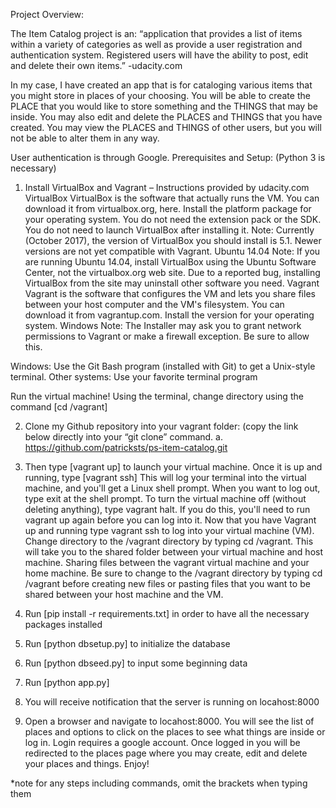 ﻿Project Overview:

The Item Catalog project is an:
“application that provides a list of items within a variety of categories as well as provide a user registration and authentication system. Registered users will have the ability to post, edit and delete their own items.”
-udacity.com

In my case, I have created an app that is for cataloging various items that you might store in places of your choosing. You will be able to create the PLACE that you would like to store something and the THINGS that may be inside. You may also edit and delete the PLACES and THINGS that you have created.
You may view the PLACES and THINGS of other users, but you will not be able to alter them in any way.

User authentication is through Google.
Prerequisites and Setup: (Python 3 is necessary)

1.	Install VirtualBox and Vagrant – Instructions provided by udacity.com
VirtualBox
VirtualBox is the software that actually runs the VM. You can download it from virtualbox.org, here. Install the platform package for your operating system. You do not need the extension pack or the SDK. You do not need to launch VirtualBox after installing it.
Note: Currently (October 2017), the version of VirtualBox you should install is 5.1. Newer versions are not yet compatible with Vagrant.
Ubuntu 14.04 Note: If you are running Ubuntu 14.04, install VirtualBox using the Ubuntu Software Center, not the virtualbox.org web site. Due to a reported bug, installing VirtualBox from the site may uninstall other software you need.
Vagrant
Vagrant is the software that configures the VM and lets you share files between your host computer and the VM's filesystem. You can download it from vagrantup.com. Install the version for your operating system.
Windows Note: The Installer may ask you to grant network permissions to Vagrant or make a firewall exception. Be sure to allow this.

Windows: Use the Git Bash program (installed with Git) to get a Unix-style terminal.
Other systems: Use your favorite terminal program

Run the virtual machine!
Using the terminal, change directory using the command [cd /vagrant]

2.	Clone my Github repository into your vagrant folder: (copy the link below directly into your “git clone” command.
a.	https://github.com/patricksts/ps-item-catalog.git

3.	Then type [vagrant up] to launch your virtual machine.
Once it is up and running, type [vagrant ssh] 
This will log your terminal into the virtual machine, and you'll get a Linux shell prompt. When you want to log out, type exit at the shell prompt. To turn the virtual machine off (without deleting anything), type vagrant halt. If you do this, you'll need to run vagrant up again before you can log into it.
Now that you have Vagrant up and running type vagrant ssh to log into your virtual machine (VM). Change directory to the /vagrant directory by typing cd /vagrant. This will take you to the shared folder between your virtual machine and host machine.
Sharing files between the vagrant virtual machine and your home machine.
Be sure to change to the /vagrant directory by typing cd /vagrant before creating new files or pasting files that you want to be shared between your host machine and the VM.
	
4.	Run [pip install -r requirements.txt] in order to have all the necessary packages installed

5.	Run [python dbsetup.py] to initialize the database

6.	Run [python dbseed.py] to input some beginning data

7.	Run [python app.py]

8.	You will receive notification that the server is running on locahost:8000

9.	Open a browser and navigate to locahost:8000. You will see the list of places and options to click on the places to see what things are inside or log in. Login requires a google account. Once logged in you will be redirected to the places page where you may create, edit and delete your places and things. Enjoy!

*note for any steps including commands, omit the brackets when typing them 